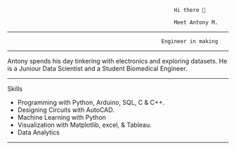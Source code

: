                                                          Hi there 👋
                                                         
                                                         Meet Antony M.

---
    
                                                     Engineer in making

---
Antony spends his day tinkering with electronics and exploring datasets. He is a Juniour Data Scientist and a Student Biomedical Engineer.

---
  Skills

- Programming with Python, Arduino, SQL, C & C++.
- Designing Circuits with AutoCAD.
- Machine Learning with Python
- Visualization with Matplotlib, excel, & Tableau.
- Data Analytics
---









